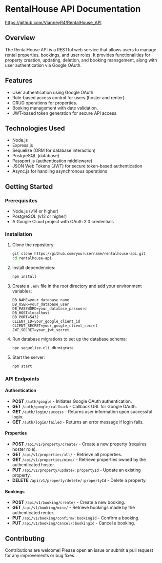 # RentalHouse API Documentation
https://github.com/VianneyR4/RentalHouse_API

## Overview

The RentalHouse API is a RESTful web service that allows users to manage rental properties, bookings, and user roles. It provides functionalities for property creation, updating, deletion, and booking management, along with user authentication via Google OAuth.

## Features

- User authentication using Google OAuth.
- Role-based access control for users (hoster and renter).
- CRUD operations for properties.
- Booking management with date validation.
- JWT-based token generation for secure API access.

## Technologies Used

- Node.js
- Express.js
- Sequelize (ORM for database interaction)
- PostgreSQL (database)
- Passport.js (authentication middleware)
- JSON Web Tokens (JWT) for secure token-based authentication
- Async.js for handling asynchronous operations

## Getting Started

### Prerequisites

- Node.js (v14 or higher)
- PostgreSQL (v12 or higher)
- A Google Cloud project with OAuth 2.0 credentials

### Installation

1. Clone the repository:

   ```bash
   git clone https://github.com/yourusername/rentalhouse-api.git
   cd rentalhouse-api
   ```

2. Install dependencies:

   ```bash
   npm install
   ```

3. Create a `.env` file in the root directory and add your environment variables:

   ```plaintext
   DB_NAME=your_database_name
   DB_USER=your_database_user
   DB_PASSWORD=your_database_password
   DB_HOST=localhost
   DB_PORT=5432
   CLIENT_ID=your_google_client_id
   CLIENT_SECRET=your_google_client_secret
   JWT_SECRET=your_jwt_secret
   ```

4. Run database migrations to set up the database schema:

   ```bash
   npx sequelize-cli db:migrate
   ```

5. Start the server:

   ```bash
   npm start
   ```

### API Endpoints

#### Authentication

- **POST** `/auth/google` - Initiates Google OAuth authentication.
- **GET** `/auth/google/callback` - Callback URL for Google OAuth.
- **GET** `/auth/login/success` - Returns user information upon successful login.
- **GET** `/auth/login/failed` - Returns an error message if login fails.

#### Properties

- **POST** `/api/v1/property/create/` - Create a new property (requires hoster role).
- **GET** `/api/v1/properties/all/` - Retrieve all properties.
- **GET** `/api/v1/properties/mine/` - Retrieve properties owned by the authenticated hoster.
- **PUT** `/api/v1/property/update/:propertyId` - Update an existing property.
- **DELETE** `/api/v1/property/delete/:propertyId` - Delete a property.

#### Bookings

- **POST** `/api/v1/booking/create/` - Create a new booking.
- **GET** `/api/v1/booking/mine/` - Retrieve bookings made by the authenticated renter.
- **PUT** `/api/v1/booking/confirm/:bookingId` - Confirm a booking.
- **PUT** `/api/v1/booking/cancel/:bookingId` - Cancel a booking.

## Contributing

Contributions are welcome! Please open an issue or submit a pull request for any improvements or bug fixes.


